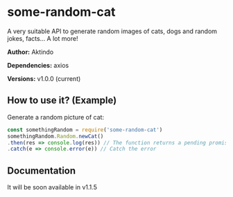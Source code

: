 # some-random-cat
A very suitable API to generate random images of cats, dogs and random jokes, facts... A lot more! 
 
**Author:** Aktindo 

**Dependencies:** axios 

**Versions:** v1.0.0 (current) 

## How to use it? (Example) 
Generate a random picture of cat:
```javascript
const somethingRandom = require('some-random-cat')
somethingRandom.Random.newCat()
.then(res => console.log(res)) // The function returns a pending promise and can be logged using .then
.catch(e => console.error(e)) // Catch the error
```
 ## Documentation
It will be soon available in v1.1.5